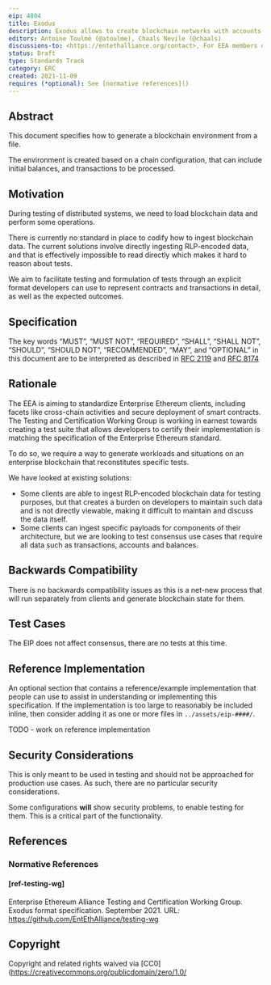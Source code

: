 ```yaml
---
eip: 4804
title: Exodus
description: Exodus allows to create blockchain networks with accounts and transactions.
editors: Antoine Toulmé (@atoulme), Chaals Nevile (@chaals)
discussions-to: <https://entethalliance.org/contact>, For EEA members only (requires a patent commitment): <https://github.com/entethalliance/testing-wg/issues> 
status: Draft
type: Standards Track
category: ERC
created: 2021-11-09
requires (*optional): See [normative references]()
---
```


## Abstract
This document specifies how to generate a blockchain environment from a file.

The environment is created based on a chain configuration, that can include initial balances, and transactions to be processed.

## Motivation
During testing of distributed systems, we need to load blockchain data and perform some operations.

There is currently no standard in place to codify how to ingest blockchain data. The current solutions involve directly ingesting RLP-encoded data, and that is effectively impossible to read directly which makes it hard to reason about tests.

We aim to facilitate testing and formulation of tests through an explicit format developers can use to represent contracts and transactions in detail, as well as the expected outcomes.

## Specification
The key words “MUST”, “MUST NOT”, “REQUIRED”, “SHALL”, “SHALL NOT”, “SHOULD”, “SHOULD NOT”, “RECOMMENDED”, “MAY”, and “OPTIONAL” in this document are to be interpreted as described in [RFC 2119](#ref-RFC2119) and [RFC 8174](#ref-RFC8174)



## Rationale
The EEA is aiming to standardize Enterprise Ethereum clients, including facets like cross-chain activities and secure deployment of smart contracts. The Testing and Certification Working Group is working in earnest towards creating a test suite that allows developers to certify their implementation is matching the specification of the Enterprise Ethereum standard.

To do so, we require a way to generate workloads and situations on an enterprise blockchain that reconstitutes specific tests.

We have looked at existing solutions:
* Some clients are able to ingest RLP-encoded blockchain data for testing purposes, but that creates a burden on developers to maintain such data and is not directly viewable, making it difficult to maintain and discuss the data itself.
* Some clients can ingest specific payloads for components of their architecture, but we are looking to test consensus use cases that require all data such as transactions, accounts and balances.

## Backwards Compatibility
There is no backwards compatibility issues as this is a net-new process that will run separately from clients and generate blockchain state for them.

## Test Cases
The EIP does not affect consensus, there are no tests at this time.

## Reference Implementation
An optional section that contains a reference/example implementation that people can use to assist in understanding or implementing this specification.  If the implementation is too large to reasonably be included inline, then consider adding it as one or more files in `../assets/eip-####/`.

TODO - work on reference implementation

## Security Considerations

This is only meant to be used in testing and should not be approached for production use cases. As such, there are no particular security considerations.

Some configurations **will** show security problems, to enable testing for them. This is a critical part of the functionality.

## References

### Normative References

#### [ref-testing-wg]
Enterprise Ethereum Alliance Testing and Certification Working Group. Exodus format specification. September 2021. URL: https://github.com/EntEthAlliance/testing-wg

## Copyright
Copyright and related rights waived via [CC0](https://creativecommons.org/publicdomain/zero/1.0/
